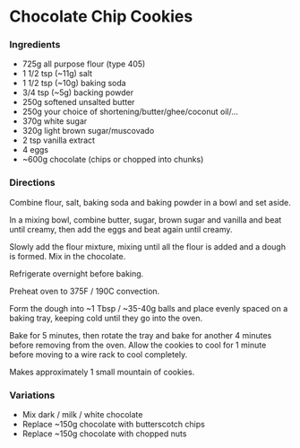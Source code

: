 # Chocolate Chip Cookies

### Ingredients

* 725g all purpose flour (type 405)
* 1 1/2 tsp (\~11g) salt
* 1 1/2 tsp (\~10g) baking soda
* 3/4 tsp (\~5g) backing powder
* 250g softened unsalted butter
* 250g your choice of shortening/butter/ghee/coconut oil/...
* 370g white sugar
* 320g light brown sugar/muscovado
* 2 tsp vanilla extract
* 4 eggs
* \~600g chocolate (chips or chopped into chunks)

### Directions

Combine flour, salt, baking soda and baking powder in a bowl and set aside.

In a mixing bowl, combine butter, sugar, brown sugar and vanilla and beat until creamy, then add the eggs and beat again until creamy.

Slowly add the flour mixture, mixing until all the flour is added and a dough is formed. Mix in the chocolate.

Refrigerate overnight before baking.

Preheat oven to 375F / 190C convection.

Form the dough into \~1 Tbsp / \~35-40g balls and place evenly spaced on a baking tray, keeping cold until they go into the oven.

Bake for 5 minutes, then rotate the tray and bake for another 4 minutes before removing from the oven. Allow the cookies to cool for 1 minute before moving to a wire rack to cool completely.

Makes approximately 1 small mountain of cookies.

### Variations

* Mix dark / milk / white chocolate
* Replace \~150g chocolate with butterscotch chips
* Replace \~150g chocolate with chopped nuts
